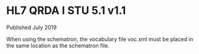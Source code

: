 # HL7 QRDA I STU 5.1 v1.1

Published July 2019

When  using the schematron, the vocabulary file voc.xml must be placed in the same location as the schematron file.